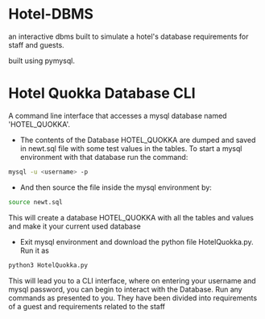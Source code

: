 # Hotel-DBMS

an interactive dbms built to simulate a hotel's database requirements for staff and guests.

built using pymysql.

# Hotel Quokka Database CLI
A command line interface that accesses a mysql database named 'HOTEL_QUOKKA'.
- The contents of the Database HOTEL_QUOKKA are dumped and saved in newt.sql file with some test values in the tables. To start a mysql environment with that database run the command:
```sh
mysql -u <username> -p 
```
- And then source the file inside the mysql environment by:
```sh
source newt.sql
```
This will create a database HOTEL_QUOKKA with all the tables and values and make it your current used database

 - Exit mysql environment and download the python file HotelQuokka.py. Run it as
 ```sh
 python3 HotelQuokka.py
 ```
This will lead you to a CLI interface, where on entering your username and mysql password, you can begin to interact with the Database. 
Run any commands as presented to you. They have been divided into requirements of a guest and requirements related to the staff

